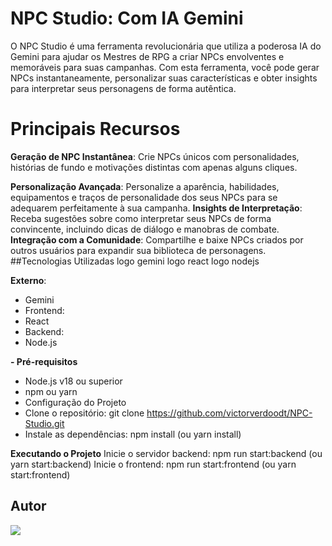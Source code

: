 # NPC Studio: Com IA Gemini
O NPC Studio é uma ferramenta revolucionária que utiliza a poderosa IA do Gemini para ajudar os Mestres de RPG a criar NPCs envolventes e memoráveis para suas campanhas. Com esta ferramenta, você pode gerar NPCs instantaneamente, personalizar suas características e obter insights para interpretar seus personagens de forma autêntica.

# Principais Recursos
**Geração de NPC Instantânea**: Crie NPCs únicos com personalidades, histórias de fundo e motivações distintas com apenas alguns cliques.

**Personalização Avançada**: Personalize a aparência, habilidades, equipamentos e traços de personalidade dos seus NPCs para se adequarem perfeitamente à sua campanha.
**Insights de Interpretação**: Receba sugestões sobre como interpretar seus NPCs de forma convincente, incluindo dicas de diálogo e manobras de combate.
**Integração com a Comunidade**: Compartilhe e baixe NPCs criados por outros usuários para expandir sua biblioteca de personagens.
##Tecnologias Utilizadas
logo gemini logo react logo nodejs

**Externo**:
- Gemini
- Frontend:
- React
- Backend:
- Node.js

**- Pré-requisitos**
- Node.js v18 ou superior
- npm ou yarn
- Configuração do Projeto
- Clone o repositório: git clone https://github.com/victorverdoodt/NPC-Studio.git
- Instale as dependências: npm install (ou yarn install)

**Executando o Projeto**
Inicie o servidor backend: npm run start:backend (ou yarn start:backend)
Inicie o frontend: npm run start:frontend (ou yarn start:frontend)

## Autor

<div>
  <a href="https://github.com/AshSlake/"><img src="https://img.shields.io/badge/github-3b4c52.svg?style=for-the-badge&logo=github&logoColor=white"></a>
</div>


 
